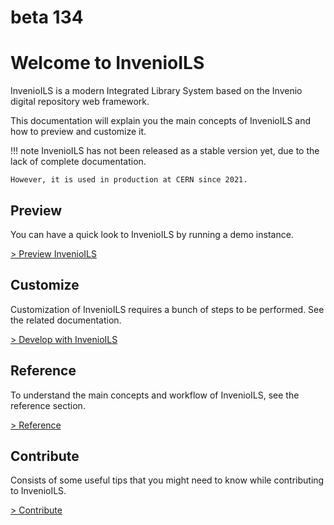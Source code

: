 # beta 134

# Welcome to InvenioILS

InvenioILS is a modern Integrated Library System based on the Invenio digital repository web framework.

This documentation will explain you the main concepts of InvenioILS and how to preview and customize it.

!!! note
    InvenioILS has not been released as a stable version yet, due to the lack of complete documentation.

    However, it is used in production at CERN since 2021.

## Preview

You can have a quick look to InvenioILS by running a demo instance.

[> Preview InvenioILS](preview.md)

## Customize

Customization of InvenioILS requires a bunch of steps to be performed. See the related documentation.

[> Develop with InvenioILS](customize/develop.md)

## Reference

To understand the main concepts and workflow of InvenioILS, see the reference section.

[> Reference](reference/data_model.md)

## Contribute

Consists of some useful tips that you might need to know while contributing to InvenioILS.

[> Contribute](contribute/ils_development.md)

